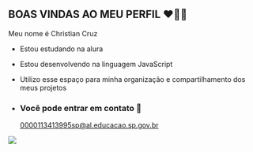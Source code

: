 ## BOAS VINDAS AO MEU PERFIL ❤️👨‍🎓

Meu nome é Christian Cruz 

- Estou estudando na alura
- Estou desenvolvendo na linguagem JavaScript
- Utilizo esse espaço para minha organização e compartilhamento dos meus projetos

- ### Você pode entrar em contato 📧

  0000113413995sp@al.educacao.sp.gov.br



![](https://media1.tenor.com/m/jXh0FyPqRgoAAAAC/kobe-wave.gif)
